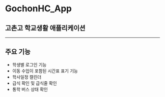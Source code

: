 # GochonHC_App
## 고촌고 학교생활 애플리케이션
---
## 주요 기능
- 학생별 로그인 기능
- 이동 수업이 포함된 시간표 표기 기능
- 학사일정 캘린더
- 급식 확인 및 급식줄 확인
- 통학 버스 상태 확인

